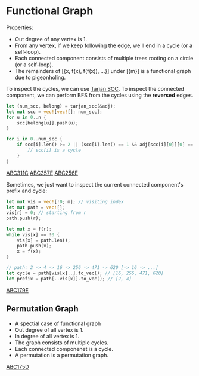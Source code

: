 # Functional Graph

Properties: 
* Out degree of any vertex is 1. 
* From any vertex, if we keep following the edge, we'll end in a cycle (or a self-loop).
* Each connected component consists of multiple trees rooting on a circle (or a self-loop).
* The remainders of [{x, f(x), f(f(x)), ...}] under [{m}] is a functional graph due to pigeonholing.

To inspect the cycles, we can use [Tarjan SCC](../algorithms/tarjan_scc.html).
To inspect the connected component, we can perform BFS from the cycles using the **reversed** edges.

```rust
let (num_scc, belong) = tarjan_scc(&adj);
let mut scc = vec![vec![]; num_scc];
for u in 0..n {
    scc[belong[u]].push(u);
}

for i in 0..num_scc {
    if scc[i].len() >= 2 || (scc[i].len() == 1 && adj[scc[i][0]][0] == scc[i][0]) {
        // scc[i] is a cycle
    }
}
```

[ABC311C](https://atcoder.jp/contests/abc311/submissions/54385687)
[ABC357E](https://atcoder.jp/contests/abc357/submissions/54387589)
[ABC256E](https://atcoder.jp/contests/abc256/submissions/54402714)

Sometimes, we just want to inspect the current connected component's prefix and cycle:

```rust
let mut vis = vec![!0; m]; // visiting index
let mut path = vec![];
vis[r] = 0; // starting from r
path.push(r);

let mut x = f(r);
while vis[x] == !0 {
    vis[x] = path.len();
    path.push(x);
    x = f(x);
}

// path: 2 -> 4 -> 16 -> 256 -> 471 -> 620 [-> 16 -> ...]
let cycle = path[vis[x]..].to_vec(); // [16, 256, 471, 620]
let prefix = path[..vis[x]].to_vec(); // [2, 4]
```

[ABC179E](https://atcoder.jp/contests/abc179/submissions/54401791)


## Permutation Graph

* A spectial case of functional graph
* Out degree of all vertex is 1.
* In degree of all vertex is 1.
* The graph consists of multiple cycles.
* Each connected componenet is a cycle.
* A permutation is a permutation graph.

[ABC175D](https://atcoder.jp/contests/abc175/submissions/15967185)